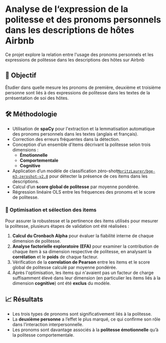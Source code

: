 # Analyse de l‘expression de la politesse et des pronoms personnels dans les descriptions de hôtes Airbnb

Ce projet explore la relation entre l'usage des pronoms personnels et les expressions de politesse dans les descriptions des hôtes sur Airbnb

## 🧠 Objectif

Étudier dans quelle mesure les pronoms de première, deuxième et troisième personne sont liés à des expressions de politesse dans les textes de la prrésentation de soi des hôtes.

## 🛠 Méthodologie

- Utilisation de **spaCy** pour l'extraction et la lemmatisation automatique des pronoms personnels dans les textes (anglais et français).
- Correction des erreurs fréquentes dans la détection.
- Conception d’un ensemble d’items décrivant la politesse selon trois dimensions :
  - **Émotionnelle**
  - **Comportementale**
  - **Cognitive**
- Application d’un modèle de classification zéro-shot[`MoritzLaurer/bge-m3-zeroshot-v2.0`](https://huggingface.co/MoritzLaurer/bge-m3-zeroshot-v2.0) pour détecter la présence de ces items dans les descriptions.
- Calcul d’un **score global de politesse** par moyenne pondérée.
- Régression linéaire OLS entre les fréquences des pronoms et le score de politesse.

### 🔧 Optimisation et sélection des items

Pour assurer la robustesse et la pertinence des items utilisés pour mesurer la politesse, plusieurs étapes de validation ont été réalisées :
1. **Calcul du Cronbach Alpha** pour évaluer la fiabilité interne de chaque dimension de politesse.
2. **Analyse factorielle exploratoire (EFA)** pour examiner la contribution de chaque item à sa dimension respective de politesse, en analysant la **corrélation** et le **poids** de chaque facteur.
3. Vérification de la **correlation de Pearson** entre les items et le score global de politesse calculé par moyenne pondérée.
4. Après l'optimisation, les items qui n'avaient pas un facteur de charge suffisamment élevé dans leur dimension (en particulier les items liés à la dimension **cognitive**) ont été **exclus** du modèle.


## 📈 Résultats

- Les trois types de pronoms sont significativement liés à la politesse.
- La **deuxième personne** a l’effet le plus marqué, ce qui confirme son rôle dans l’interaction interpersonnelle.
- Les pronoms sont davantage associés à la **politesse émotionnelle** qu’à la politesse comportementale.
